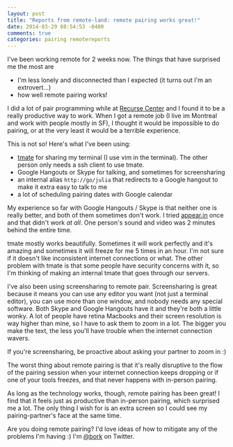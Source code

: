 ```yaml
---
layout: post
title: "Reports from remote-land: remote pairing works great!"
date: 2014-03-29 08:54:53 -0400
comments: true
categories: pairing remotereports
---
```


I've been working remote for 2 weeks now. The things that have surprised
me the most are

- I'm less lonely and disconnected than I expected (it turns out I'm
  an extrovert...)
- how well remote pairing works!

I did a lot of pair programming while at
[Recurse Center](https://www.recurse.com/) and I found it to be a
really productive way to work. When I got a remote job (I live im
Montreal and work with people mostly in SF), I thought it would be
impossible to do pairing, or at the very least it would be a terrible
experience.

This is not so! Here's what I've been using:

<!-- more -->

- [tmate](http://tmate.io/) for sharing my terminal (I use vim in the
  terminal). The other person only needs a ssh client to use tmate.
- Google Hangouts or Skype for talking, and sometimes for
  screensharing
- an internal alias `http://go/julia` that redirects to a Google
  hangout to make it extra easy to talk to me
- a lot of scheduling pairing dates with Google calendar

My experience so far with Google Hangouts / Skype is that neither one
is really better, and both of them sometimes don't work. I tried
[appear.in](http://appear.in) once and that didn't work *at all*. One
person's sound and video was 2 minutes behind the entire time.

tmate mostly works beautifully. Sometimes it will work perfectly and
it's amazing and sometimes it will freeze for me 5 times in an hour.
I'm not sure if it doesn't like inconsistent internet connections or
what. The other problem with tmate is that some people have security
concerns with it, so I'm thinking of making an internal tmate that
goes through our servers.

I've also been using screensharing to remote pair. Screensharing is
great because it means you can use any editor you want (not just a
terminal editor), you can use more than one window, and nobody needs
any special software. Both Skype and Google Hangouts have it and
they're both a little wonky. A lot of people have retina Macbooks
and their screen resolution is way higher than mine, so I have to ask
them to zoom in a lot. The bigger you make the text, the less you'll
have trouble when the internet connection wavers.

If you're screensharing, be proactive about asking your partner to
zoom in :)

The worst thing about remote pairing is that it's really disruptive to
the flow of the pairing session when your internet connection keeps
dropping or if one of your tools freezes, and that never happens with
in-person pairing.

As long as the technology works, though, remote pairing has been
great! I find that it feels just as productive than in-person pairing,
which surprised me a lot. The only thing I wish for is an extra
screen so I could see my pairing-partner's face at the same time.

Are you doing remote pairing? I'd love ideas of how to mitigate any of
the problems I'm having :) I'm [@bork](http://twitter.com/b0rk) on
Twitter.
